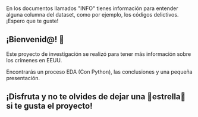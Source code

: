 \
En los documentos llamados "INFO" tienes información para entender alguna columna del dataset, como por ejemplo, los códigos delictivos. \
¡Espero que te guste!


## ¡Bienvenid@! 👋

Este proyecto de investigación se realizó para tener más información sobre los crímenes en EEUU. 

Encontrarás un proceso EDA (Con Python), las conclusiones y una pequeña presentación.


## ¡Disfruta y no te olvides de dejar una 🌟estrella🌟 si te gusta el proyecto!

<!--
**RaquelLopez1/RaquelLopez1** is a ✨ _special_ ✨ repository because its `README.md` (this file) appears on your GitHub profile.

Here are some ideas to get you started:

- 🔭 I’m currently working on ...
- 🌱 I’m currently learning ...
- 👯 I’m looking to collaborate on ...
- 🤔 I’m looking for help with ...
- 💬 Ask me about ...
- 📫 How to reach me: ...
- 😄 Pronouns: ...
- ⚡ Fun fact: ...
-->
